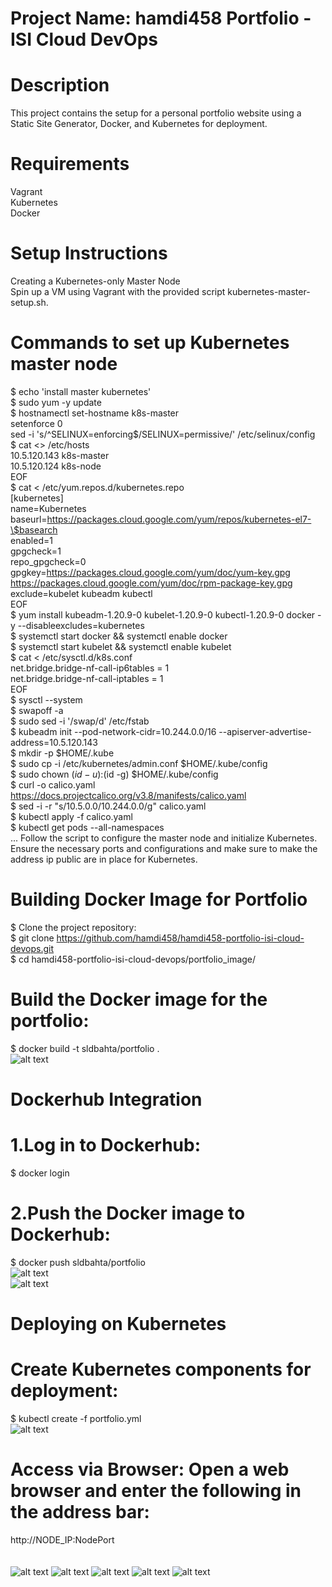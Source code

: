# Project Name: hamdi458 Portfolio - ISI Cloud DevOps
# Description
This project contains the setup for a personal portfolio website using a Static Site Generator, Docker, and Kubernetes for deployment. 

# Requirements
Vagrant <br/>
Kubernetes <br/>
Docker  <br/>
# Setup Instructions
Creating a Kubernetes-only Master Node <br/>
Spin up a VM using Vagrant with the provided script kubernetes-master-setup.sh. <br/>
# Commands to set up Kubernetes master node
$ echo 'install master kubernetes' <br/>
$ sudo yum -y update <br/>
$ hostnamectl set-hostname k8s-master <br/>
 setenforce 0 <br/>
 sed -i 's/^SELINUX=enforcing$/SELINUX=permissive/' /etc/selinux/config <br/>
$ cat <<EOF >> /etc/hosts <br/>
 10.5.120.143 k8s-master <br/>
 10.5.120.124 k8s-node <br/>
EOF <br/>
$ cat <<EOF > /etc/yum.repos.d/kubernetes.repo <br/>
[kubernetes] <br/>
name=Kubernetes <br/>
baseurl=https://packages.cloud.google.com/yum/repos/kubernetes-el7-\$basearch <br/>
enabled=1 <br/> 
gpgcheck=1 <br/>
repo_gpgcheck=0 <br/> 
gpgkey=https://packages.cloud.google.com/yum/doc/yum-key.gpg https://packages.cloud.google.com/yum/doc/rpm-package-key.gpg <br/>
exclude=kubelet kubeadm kubectl <br/>
EOF <br/>
$ yum install kubeadm-1.20.9-0 kubelet-1.20.9-0 kubectl-1.20.9-0 docker -y --disableexcludes=kubernetes <br/>
$ systemctl start docker && systemctl enable docker <br/>
$ systemctl start kubelet && systemctl enable kubelet <br/>
$ cat <<EOF >  /etc/sysctl.d/k8s.conf <br/>
 net.bridge.bridge-nf-call-ip6tables = 1 <br/>
 net.bridge.bridge-nf-call-iptables = 1 <br/>
EOF <br/>
$ sysctl --system <br/>
$ swapoff -a <br/>
$ sudo sed -i '/swap/d' /etc/fstab <br/>
$ kubeadm init --pod-network-cidr=10.244.0.0/16 --apiserver-advertise-address=10.5.120.143 <br/>
$ mkdir -p $HOME/.kube <br/>
$ sudo cp -i /etc/kubernetes/admin.conf $HOME/.kube/config <br/>
$ sudo chown $(id -u):$(id -g) $HOME/.kube/config <br/>
$ curl -o  calico.yaml https://docs.projectcalico.org/v3.8/manifests/calico.yaml <br/>
$ sed -i -r "s/10.5.0.0/10.244.0.0/g" calico.yaml <br/>
$ kubectl apply -f calico.yaml <br/>
$ kubectl get pods --all-namespaces <br/>
...
Follow the script to configure the master node and initialize Kubernetes. <br/>
Ensure the necessary ports and configurations and make sure to make the address ip public are in place for Kubernetes. <br/>
# Building Docker Image for Portfolio <br/>
$ Clone the project repository: <br/>
$ git clone https://github.com/hamdi458/hamdi458-portfolio-isi-cloud-devops.git <br/>
$ cd hamdi458-portfolio-isi-cloud-devops/portfolio_image/ <br/>
# Build the Docker image for the portfolio: <br/>
$ docker build -t sldbahta/portfolio . <br/>
![alt text](https://github.com/hamdi458/hamdi458-portfolio-isi-cloud-devops/blob/main/portfolio_image/Capture.PNG) <br/>
# Dockerhub Integration <br/>
# 1.Log in to Dockerhub: <br/>
$ docker login <br/>
# 2.Push the Docker image to Dockerhub: <br/>
$ docker push sldbahta/portfolio <br/>
![alt text](https://github.com/hamdi458/hamdi458-portfolio-isi-cloud-devops/blob/main/portfolio_image/Capture2.PNG) <br/>
![alt text](https://github.com/hamdi458/hamdi458-portfolio-isi-cloud-devops/blob/main/portfolio_image/Capture3.PNG) <br/>
# Deploying on Kubernetes <br/>
# Create Kubernetes components for deployment: <br/>
$ kubectl create -f portfolio.yml <br/>
![alt text](https://github.com/hamdi458/hamdi458-portfolio-isi-cloud-devops/blob/main/portfolio_image/Capture4.PNG)
# Access via Browser: Open a web browser and enter the following in the address bar:
http://NODE_IP:NodePort <br/> <br/> <br/>
![alt text](https://github.com/hamdi458/hamdi458-portfolio-isi-cloud-devops/blob/main/portfolio_image/capture5.PNG)
![alt text](https://github.com/hamdi458/hamdi458-portfolio-isi-cloud-devops/blob/main/portfolio_image/Capture6.PNG)
![alt text](https://github.com/hamdi458/hamdi458-portfolio-isi-cloud-devops/blob/main/portfolio_image/Capture7.PNG)
![alt text](https://github.com/hamdi458/hamdi458-portfolio-isi-cloud-devops/blob/main/portfolio_image/Capture8.PNG)
![alt text](https://github.com/hamdi458/hamdi458-portfolio-isi-cloud-devops/blob/main/portfolio_image/Capture9.PNG)


